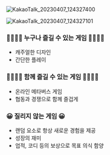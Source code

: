 
![KakaoTalk_20230407_124327400](https://user-images.githubusercontent.com/37368388/230536690-50fb4200-9bcb-4ef2-a528-24aa82768e27.png)

![KakaoTalk_20230407_124327101](https://user-images.githubusercontent.com/37368388/230536695-3346f3ed-46be-4b91-9c1c-e0a56cb571ec.png)


### 👦🏻👩🏻 누구나 즐길 수 있는 게임 👴🏻🧓🏻

- 캐주얼한 디자인
- 간단한 플레이

### 👨‍👩‍👧‍👦 함께 즐길 수 있는 게임 👨‍👩‍👧‍👦

- 온라인 메타버스 게임
- 협동과 경쟁으로 함께 즐겁게

### 😀 질리지 않는 게임 😀

- 랜덤 요소로 항상 새로운 경험을 제공
- 성장의 재미
- 업적, 코디 등의 보상으로 목표 의식 함양
